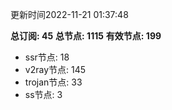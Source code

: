 更新时间2022-11-21 01:37:48

**总订阅: 45**
**总节点: 1115**
**有效节点: 199**
- ssr节点: 18
- v2ray节点: 145
- trojan节点: 33
- ss节点: 3
